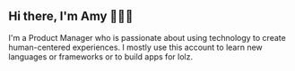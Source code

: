 ## Hi there, I'm Amy 👋👩‍💻

I'm a Product Manager who is passionate about using technology to create human-centered experiences. I mostly use this account to learn new languages or frameworks or to build apps for lolz.
